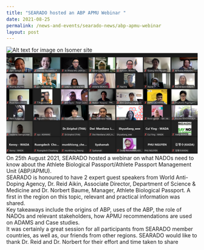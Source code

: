 ```yaml
---
title: "SEARADO hosted an ABP APMU Webinar "
date: 2021-08-25
permalink: /news-and-events/searado-news/abp-apmu-webinar
layout: post
---
```




![Alt text for image on Isomer site](/images/25%20aug%202021_1.png)![Alt text for image on Isomer site](/images/25%20aug%202021_3.png)
On 25th August 2021, SEARADO hosted a webinar on what NADOs need to know about the Athlete Biological Passport/Athlete Passport Management Unit (ABP/APMU). <br>SEARADO is honoured to have 2 expert guest speakers from World Anti-Doping Agency, Dr. Reid Aikin, Associate Director, Department of Science & Medicine and Dr. Norbert Baume, Manager, Athlete Biological Passport. A first in the region on this topic, relevant and practical information was shared. <br>Key takeaways include the origins of ABP, uses of the ABP, the role of NADOs and relevant stakeholders, how APMU recommendations are used on ADAMS and Case studies. <br>It was certainly a great session for all participants from SEARADO member countries, as well as, our friends from other regions. SEARADO would like to thank Dr. Reid and Dr. Norbert for their effort and time taken to share
